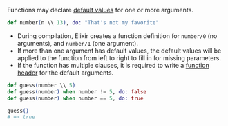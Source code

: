 Functions may declare [default values][default-arguments] for one or more arguments.

```elixir
def number(n \\ 13), do: "That's not my favorite"
```

- During compilation, Elixir creates a function definition for `number/0` (no arguments), and `number/1` (one argument).
- If more than one argument has default values, the default values will be applied to the function from left to right to fill in for missing parameters.
- If the function has multiple clauses, it is required to write a [function header][function-header] for the default arguments.

```elixir
def guess(number \\ 5)
def guess(number) when number != 5, do: false
def guess(number) when number == 5, do: true

guess()
# => true
```

[default-arguments]: https://elixir-lang.org/getting-started/modules-and-functions.html#default-arguments
[function-header]: https://inquisitivedeveloper.com/lwm-elixir-25/
